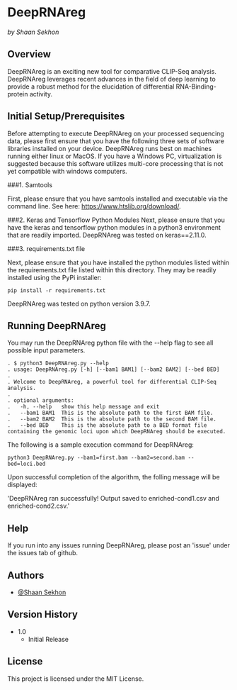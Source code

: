 # DeepRNAreg
*by Shaan Sekhon*



## Overview
DeepRNAreg is an exciting new tool for comparative CLIP-Seq analysis. DeepRNAreg leverages recent advances in the field of deep learning to provide a robust method for the elucidation of differential RNA-Binding-protein activity.


## Initial Setup/Prerequisites

Before attempting to execute DeepRNAreg on your processed sequencing data, please first ensure that you have the following three sets of software libraries installed on your device. DeepRNAreg runs best on machines running either linux or MacOS. If you have a Windows PC, virtualization is suggested because this software utilizes multi-core processing that is not yet compatible with windows computers.  

###1. Samtools

First, please ensure that you have samtools installed and executable via the command line. See here: https://www.htslib.org/download/. 


###2. Keras and Tensorflow Python Modules
Next, please ensure that you have the keras and tensorflow python modules in a python3 environment that are readily imported. DeepRNAreg was tested on keras==2.11.0. 


###3. requirements.txt file

Next, please ensure that you have installed the python modules listed within the requirements.txt file listed within this directory. They may be readily installed using the PyPi installer:

```
pip install -r requirements.txt
```

DeepRNAreg was tested on python version 3.9.7.

## Running DeepRNAreg

You may run the DeepRNAreg python file with the --help flag to see all possible input parameters.

```
. $ python3 DeepRNAreg.py --help
. usage: DeepRNAreg.py [-h] [--bam1 BAM1] [--bam2 BAM2] [--bed BED]
.
. Welcome to DeepRNAreg, a powerful tool for differential CLIP-Seq analysis.
.
. optional arguments:
.   -h, --help   show this help message and exit
.   --bam1 BAM1  This is the absolute path to the first BAM file.
.   --bam2 BAM2  This is the absolute path to the second BAM file.
.   --bed BED    This is the absolute path to a BED format file containing the genomic loci upon which DeepRNAreg should be executed.
```


The following is a sample execution command for DeepRNAreg:


```
python3 DeepRNAreg.py --bam1=first.bam --bam2=second.bam --bed=loci.bed
```

Upon successful completion of the algorithm, the folling message will be displayed:

'DeepRNAreg ran successfully! Output saved to enriched-cond1.csv and enriched-cond2.csv.'
## Help

If you run into any issues running DeepRNAreg, please post an 'issue' under the issues tab of github.

## Authors


* [@Shaan Sekhon](https://www.linkedin.com/in/shaan-sekhon-1a217b154/)

## Version History

* 1.0
    * Initial Release

## License

This project is licensed under the MIT License. 
